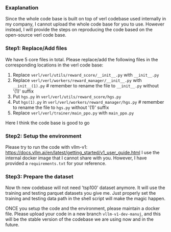 ### Exaplanation
Since the whole code base is built on top of verl codebase used internally in my company, I cannot upload the whole code base for you to use. However instead, I will provide the steps on reproducing the code based on the open-source verl code base.

### Step1: Replace/Add files
We have 5 core files in total. Please replace/add the following files in the corresponding locations in the verl code base:

1. Replace `verl/verl/utils/reward_score/__init__.py` with `__init__.py`
2. Replace `verl/verl/workers/reward_manager/__init__.py` with `__init__(1).py` # remember to rename the file to `__init__.py` without '(1)' suffix
3. Put `hgs.py` in `verl/verl/utils/reward_score/hgs.py` 
4. Put `hgs(1).py` in `verl/verl/workers/reward_manager/hgs.py` # remember to rename the file to `hgs.py` without '(1)' suffix
5. Replace `verl/verl/trainer/main_ppo.py` with `main_ppo.py`

Here I think the code base is good to go

### Step2: Setup the environment
Please try to run the code with vllm-v1: https://docs.vllm.ai/en/latest/getting_started/v1_user_guide.html
I use the internal docker image that I cannot share with you. However, I have provided a `requirements.txt` for your reference.

### Step3: Prepare the dataset
Now th new codebase will not need 'tsp100' dataset anymore. It will use the training and testing parquet datasets you give me. Just properly set the training and testing data path in the shell script will make the magic happen.

ONCE you setup the code and the environment, please maintain a docker file. Please upload your code in a new branch `vllm-v1-dev-manuj`, and this will be the stable version of the codebase we are using now and in the future.